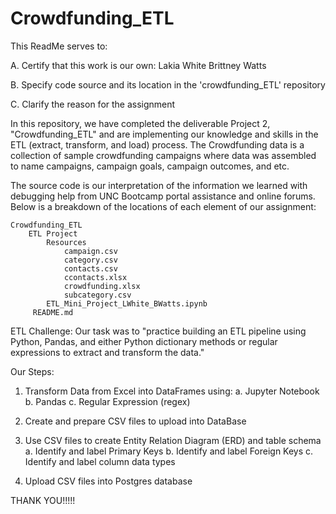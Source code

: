 # Crowdfunding_ETL

This ReadMe serves to:

   A. Certify that this work is our own:
      Lakia White
      Brittney Watts
      
   B. Specify code source and its location in the 'crowdfunding_ETL' repository
   
   C. Clarify the reason for the assignment

In this repository, we have completed the deliverable Project 2, "Crowdfunding_ETL" and are implementing our knowledge and skills in the ETL (extract, transform, and load) process. The Crowdfunding data is a collection of sample crowdfunding campaigns where data was assembled to name campaigns, campaign goals, campaign outcomes, and etc. 

The source code is our interpretation of the information we learned with debugging help from UNC Bootcamp portal assistance and online forums. Below is a breakdown of the locations of each element of our assignment:

    Crowdfunding_ETL
        ETL Project
            Resources
                campaign.csv
                category.csv
                contacts.csv
                ccontacts.xlsx
                crowdfunding.xlsx
                subcategory.csv
            ETL_Mini_Project_LWhite_BWatts.ipynb
         README.md

ETL Challenge:
   Our task was to "practice building an ETL pipeline using Python, Pandas, and either Python dictionary methods or regular expressions to extract and transform the data."

Our Steps: 

   1. Transform Data from Excel into DataFrames using:
      a. Jupyter Notebook
      b. Pandas
      c. Regular Expression (regex)
      
   2. Create and prepare CSV files to upload into DataBase
      
   3. Use CSV files to create Entity Relation Diagram (ERD) and table schema
      a. Identify and label Primary Keys
      b. Identify and label Foreign Keys
      c. Identify and label column data types
      
   4. Upload CSV files into Postgres database
      
THANK YOU!!!!!
